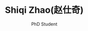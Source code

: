 ---
title: Shiqi Zhao(赵仕奇)
subtitle: PhD Student
layout: product
image: /img/team/phd/shiqi_zhao.jpeg
intro: "Shiqi Zhao is a PhD student in the GAIR Robotics Lab of Mechanical Engineering Department of the City University of Hong Kong. He received his bachelor degree from Dalian University of Technology(DUT), and master degree from University of California San Diego(UCSD). <br>
His research mainly focuses on Place Recognition and Map Merging Systems"
show_sidebar: false
show_review: false
scholar: https://scholar.google.com/citations?user=-Q1-CHcAAAAJ&hl=en
email: ryanzhao9459@gmail.com
---